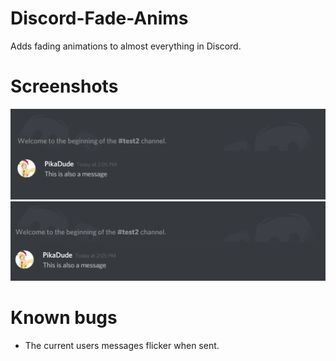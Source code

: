 # Discord-Fade-Anims
Adds fading animations to almost everything in Discord.

# Screenshots
![Screenshot](Screenshot1.gif)
![Screenshot](Screenshot2.gif)

# Known bugs
- The current users messages flicker when sent.